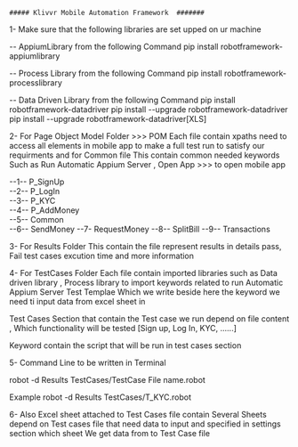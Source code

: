     ##### Klivvr Mobile Automation Framework  #######
1- Make sure that the following libraries are set upped on ur machine

-- AppiumLibrary from the following Command
pip install robotframework-appiumlibrary

-- Process Library from the following Command
 pip install robotframework-processlibrary
 
 -- Data Driven Library from the following Command
pip install robotframework-datadriver 
pip install --upgrade robotframework-datadriver
pip install --upgrade robotframework-datadriver[XLS]

2- For Page Object Model Folder >>> POM
Each file contain xpaths need to access all elements in mobile app to make a full test run to satisfy 
our requirments 
and for Common file This contain common needed keywords
Such as Run Automatic Appium Server , Open App >>> to open mobile app 

--1-- P_SignUp             
--2-- P_LogIn              
--3-- P_KYC               
--4-- P_AddMoney           
--5-- Common              
--6-- SendMoney
--7- RequestMoney
 --8-- SplitBill
 --9-- Transactions
 
 
3- For Results Folder This contain the file represent results in details pass, Fail test cases 
excution time and more information

4- For TestCases Folder 
Each file contain 
imported libraries such as Data driven library , Process library to import keywords related to run Automatic Appium Server 
Test Templae  Which we write beside here the keyword we need ti input data from excel sheet in 

Test Cases Section that contain the Test case we run depend on file content , Which functionality will be tested 
[Sign up, Log In, KYC, ......] 

Keyword contain the script that will be run in test cases section 

5- Command Line to be written in Terminal 

robot -d Results TestCases/TestCase File name.robot

Example 
robot -d Results TestCases/T_KYC.robot

6- Also Excel sheet attached to Test Cases file contain Several Sheets depend on Test cases file that need data to input and specified in 
settings section which sheet We get data from to Test Case file 








